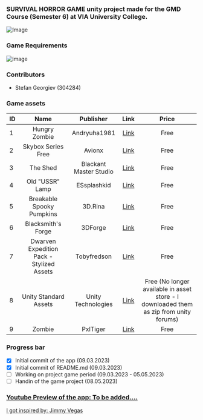 ### SURVIVAL HORROR GAME unity project made for the GMD Course (Semester 6) at VIA University College. 
![Image](https://upload.wikimedia.org/wikipedia/commons/5/5d/VIA_UC_logo.png)

### Game Requirements
![image](https://user-images.githubusercontent.com/82092907/224055115-42dbe32d-a131-446e-bc0a-dd216099dfb6.png)

### Contributors
- Stefan Georgiev (304284)

### Game assets

| ID | Name | Publisher |  Link   | Price  | 
| -- |:-------:|:-------------:|:--------:|:--------:|
| 1  | Hungry Zombie | Andryuha1981 | [Link](https://assetstore.unity.com/packages/3d/characters/hungry-zombie-99750) | Free |
| 2  | Skybox Series Free | Avionx | [Link](https://assetstore.unity.com/packages/2d/textures-materials/sky/skybox-series-free-103633) | Free |
| 3  | The Shed | Blackant Master Studio | [Link](https://assetstore.unity.com/packages/3d/environments/urban/the-shed-10303) | Free |
| 4  | Old "USSR" Lamp | ESsplashkid | [Link](https://assetstore.unity.com/packages/3d/props/electronics/old-ussr-lamp-110400) | Free |
| 5  | Breakable Spooky Pumpkins | 3D.Rina | [Link](https://assetstore.unity.com/packages/3d/props/food/breakable-spooky-pumpkins-12060) | Free |
| 6  | Blacksmith's Forge | 3DForge | [Link](https://assetstore.unity.com/packages/3d/environments/fantasy/blacksmith-s-forge-17785) | Free | 
| 7  | Dwarven Expedition Pack - Stylized Assets | Tobyfredson | [Link](https://assetstore.unity.com/packages/3d/environments/dungeons/dwarven-expedition-pack-stylized-assets-155149) | Free |
| 8  | Unity Standard Assets | Unity Technologies | [Link](https://assetstore.unity.com/packages/essentials/asset-packs/standard-assets-for-unity-2018-4-32351) | Free (No longer available in asset store - I downloaded them as zip from unity forums) |
| 9 | Zombie | PxlTiger | [Link](https://assetstore.unity.com/packages/3d/characters/humanoids/zombie-30232) | Free |

### Progress bar
- [x] Initial commit of the app (09.03.2023)
- [x] Initial commit of README.md (09.03.2023) 
- [ ] Working on project game period (09.03.2023 - 05.05.2023)
- [ ] Handin of the game project (08.05.2023)

### [Youtube Preview of the app: To be added....]()

[I got inspired by: Jimmy Vegas](https://www.youtube.com/@JimmyVegasUnity) 
